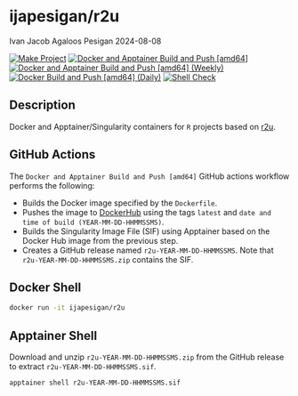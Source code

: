 ijapesigan/r2u
================
Ivan Jacob Agaloos Pesigan
2024-08-08

<!-- README.md is generated from .setup/readme/README.Rmd. Please edit that file -->

<!-- badges: start -->

[![Make
Project](https://github.com/ijapesigan/docker-r2u/actions/workflows/make.yml/badge.svg)](https://github.com/ijapesigan/docker-r2u/actions/workflows/make.yml)
[![Docker and Apptainer Build and Push
\[amd64\]](https://github.com/ijapesigan/docker-r2u/actions/workflows/docker-apptainer-build-push-amd64.yml/badge.svg)](https://github.com/ijapesigan/docker-r2u/actions/workflows/docker-apptainer-build-push-amd64.yml)
[![Docker and Apptainer Build and Push \[amd64\]
(Weekly)](https://github.com/ijapesigan/docker-r2u/actions/workflows/docker-apptainer-build-push-weekly-amd64.yml/badge.svg)](https://github.com/ijapesigan/docker-r2u/actions/workflows/docker-apptainer-build-push-weekly-amd64.yml)
[![Docker Build and Push \[amd64\]
(Daily)](https://github.com/ijapesigan/docker-r2u/actions/workflows/docker-build-push-daily-amd64.yml/badge.svg)](https://github.com/ijapesigan/docker-r2u/actions/workflows/docker-build-push-daily-amd64.yml)
[![Shell
Check](https://github.com/ijapesigan/docker-r2u/actions/workflows/shellcheck.yml/badge.svg)](https://github.com/ijapesigan/docker-r2u/actions/workflows/shellcheck.yml)
<!-- badges: end -->

## Description

Docker and Apptainer/Singularity containers for `R` projects based on
[r2u](https://github.com/eddelbuettel/r2u/).

## GitHub Actions

The `Docker and Apptainer Build and Push [amd64]` GitHub actions
workflow performs the following:

- Builds the Docker image specified by the `Dockerfile`.
- Pushes the image to
  [DockerHub](https://hub.docker.com/r/ijapesigan/r2u) using the tags
  `latest` and `date and time of build (YEAR-MM-DD-HHMMSSMS)`.
- Builds the Singularity Image File (SIF) using Apptainer based on the
  Docker Hub image from the previous step.
- Creates a GitHub release named `r2u-YEAR-MM-DD-HHMMSSMS`. Note that
  `r2u-YEAR-MM-DD-HHMMSSMS.zip` contains the SIF.

## Docker Shell

``` bash
docker run -it ijapesigan/r2u
```

## Apptainer Shell

Download and unzip `r2u-YEAR-MM-DD-HHMMSSMS.zip` from the GitHub release
to extract `r2u-YEAR-MM-DD-HHMMSSMS.sif`.

``` bash
apptainer shell r2u-YEAR-MM-DD-HHMMSSMS.sif
```
